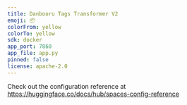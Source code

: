 ```yaml
---
title: Danbooru Tags Transformer V2
emoji: 📦
colorFrom: yellow
colorTo: yellow
sdk: docker
app_port: 7860
app_file: app.py
pinned: false
license: apache-2.0
---
```


Check out the configuration reference at https://huggingface.co/docs/hub/spaces-config-reference
